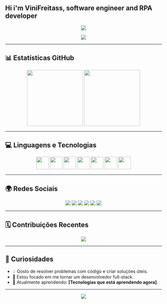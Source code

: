 ## Hi i'm ViniFreitass, software engineer and RPA developer 

<!-- Banner ou imagem de destaque opcional -->
<p align="center">
  <img src="https://capsule-render.vercel.app/api?type=waving&color=0:fc466b,100:3f5efb&height=200&section=header&text=Olá,%20eu%20sou%20[Seu%20Nome]%20👋&fontSize=30&fontColor=ffffff" />
</p>

<p align="center">
  <img src="https://readme-typing-svg.herokuapp.com?center=true&vCenter=true&width=380&height=45&lines=Desenvolvedor+FullStack;Apaixonado+por+Tecnologia;Sempre+aprendendo+algo+novo" />
</p>

---

## 📊 Estatísticas GitHub

<div align="center">
  <img height="180em" src="https://github-readme-stats.vercel.app/api?username=SEU_USUARIO&show_icons=true&theme=radical&include_all_commits=true&count_private=true"/>
  <img height="180em" src="https://github-readme-stats.vercel.app/api/top-langs/?username=SEU_USUARIO&layout=compact&langs_count=10&theme=radical"/>
</div>

---

## 💻 Linguagens e Tecnologias

<p align="center">
  <img src="https://cdn.jsdelivr.net/gh/devicons/devicon/icons/javascript/javascript-original.svg" width="40" />
  <img src="https://cdn.jsdelivr.net/gh/devicons/devicon/icons/typescript/typescript-original.svg" width="40" />
  <img src="https://cdn.jsdelivr.net/gh/devicons/devicon/icons/react/react-original.svg" width="40" />
  <img src="https://cdn.jsdelivr.net/gh/devicons/devicon/icons/html5/html5-original.svg" width="40" />
  <img src="https://cdn.jsdelivr.net/gh/devicons/devicon/icons/css3/css3-original.svg" width="40" />
  <img src="https://cdn.jsdelivr.net/gh/devicons/devicon/icons/python/python-original.svg" width="40" />
  <img src="https://cdn.jsdelivr.net/gh/devicons/devicon/icons/csharp/csharp-original.svg" width="40" />
</p>

---

## 🌍 Redes Sociais

<p align="center">
  <a href="https://youtube.com/SEU_CANAL" target="_blank"><img src="https://img.shields.io/badge/YOUTUBE-red?style=for-the-badge&logo=youtube&logoColor=white"/></a>
  <a href="https://instagram.com/SEU_USER" target="_blank"><img src="https://img.shields.io/badge/INSTAGRAM-pink?style=for-the-badge&logo=instagram&logoColor=white"/></a>
  <a href="https://twitch.tv/SEU_USER" target="_blank"><img src="https://img.shields.io/badge/TWITCH-purple?style=for-the-badge&logo=twitch&logoColor=white"/></a>
  <a href="https://discord.gg/SEU_DISCORD" target="_blank"><img src="https://img.shields.io/badge/DISCORD-5865F2?style=for-the-badge&logo=discord&logoColor=white"/></a>
  <a href="mailto:SEUEMAIL@gmail.com" target="_blank"><img src="https://img.shields.io/badge/GMAIL-red?style=for-the-badge&logo=gmail&logoColor=white"/></a>
  <a href="https://linkedin.com/in/SEU_LINKEDIN" target="_blank"><img src="https://img.shields.io/badge/LINKEDIN-blue?style=for-the-badge&logo=linkedin&logoColor=white"/></a>
</p>

---

## 🗓️ Contribuições Recentes

<p align="center">
  <img src="https://github-readme-streak-stats.herokuapp.com/?user=SEU_USUARIO&theme=radical" />
</p>

---

## 🧠 Curiosidades

- 💡 Gosto de resolver problemas com código e criar soluções úteis.
- 🎯 Estou focado em me tornar um desenvolvedor full-stack.
- 🚀 Atualmente aprendendo: **[Tecnologias que está aprendendo agora]**.

---

<p align="center">
  <img src="https://capsule-render.vercel.app/api?type=waving&color=0:3f5efb,100:fc466b&height=120&section=footer"/>
</p>
